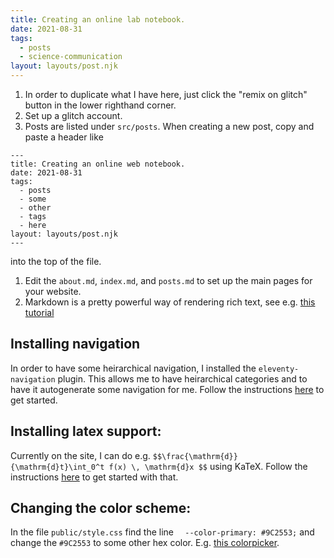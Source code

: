 ```yaml
---
title: Creating an online lab notebook.
date: 2021-08-31
tags:
  - posts
  - science-communication
layout: layouts/post.njk
---
```


1. In order to duplicate what I have here, just click the "remix on glitch" button in the lower righthand corner. 
1. Set up a glitch account.
1. Posts are listed under `src/posts`. When creating a new post, copy and paste a header like
```
---
title: Creating an online web notebook.
date: 2021-08-31
tags:
  - posts
  - some
  - other
  - tags
  - here
layout: layouts/post.njk
---

```
into the top of the file. 
1. Edit the `about.md`, `index.md`, and `posts.md` to set up the main pages for your website.
1. Markdown is a pretty powerful way of rendering rich text, see e.g. [this tutorial](https://www.writethedocs.org/guide/writing/markdown/)


## Installing navigation
In order to have some heirarchical navigation, I installed the `eleventy-navigation` plugin. 
This allows me to have heirarchical categories and to have it autogenerate some navigation for me.
Follow the instructions [here](https://www.11ty.dev/docs/plugins/navigation/) to get started.

## Installing latex support:
Currently on the site, I can do e.g. `$$\frac{\mathrm{d}}{\mathrm{d}t}\int_0^t f(x) \, \mathrm{d}x $$` using KaTeX.
Follow the instructions [here](https://benborgers.com/posts/eleventy-katex) to get started with that.

## Changing the color scheme:
In the file `public/style.css` find the line `  --color-primary: #9C2553;` and change the `#9C2553` to some other hex color.
E.g. [this colorpicker](https://www.google.com/search?client=firefox-b-1-d&q=hex+color+picker).











